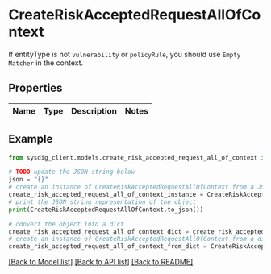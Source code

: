 # CreateRiskAcceptedRequestAllOfContext

If entityType is not `vulnerability` or `policyRule`, you should use `Empty Matcher` in the context.

## Properties

Name | Type | Description | Notes
------------ | ------------- | ------------- | -------------

## Example

```python
from sysdig_client.models.create_risk_accepted_request_all_of_context import CreateRiskAcceptedRequestAllOfContext

# TODO update the JSON string below
json = "{}"
# create an instance of CreateRiskAcceptedRequestAllOfContext from a JSON string
create_risk_accepted_request_all_of_context_instance = CreateRiskAcceptedRequestAllOfContext.from_json(json)
# print the JSON string representation of the object
print(CreateRiskAcceptedRequestAllOfContext.to_json())

# convert the object into a dict
create_risk_accepted_request_all_of_context_dict = create_risk_accepted_request_all_of_context_instance.to_dict()
# create an instance of CreateRiskAcceptedRequestAllOfContext from a dict
create_risk_accepted_request_all_of_context_from_dict = CreateRiskAcceptedRequestAllOfContext.from_dict(create_risk_accepted_request_all_of_context_dict)
```
[[Back to Model list]](../README.md#documentation-for-models) [[Back to API list]](../README.md#documentation-for-api-endpoints) [[Back to README]](../README.md)


